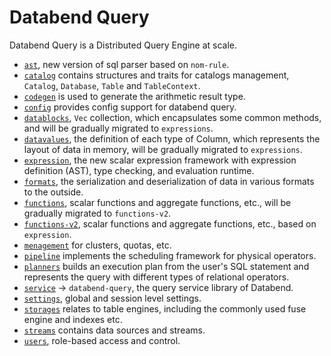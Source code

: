 # Databend Query

Databend Query is a Distributed Query Engine at scale.

- [`ast`](./ast/), new version of sql parser based on `nom-rule`.
- [`catalog`](./catalog/) contains structures and traits for catalogs management, `Catalog`, `Database`, `Table` and `TableContext`.
- [`codegen`](./codegen/) is used to generate the arithmetic result type.
- [`config`](./config/) provides config support for databend query.
- [`datablocks`](./datablocks/), `Vec` collection, which encapsulates some common methods, and will be gradually migrated to `expressions`.
- [`datavalues`](./datavalues/), the definition of each type of Column, which represents the layout of data in memory, will be gradually migrated to `expressions`.
- [`expression`](./expression/), the new scalar expression framework with expression definition (AST), type checking, and evaluation runtime.
- [`formats`](./formats/), the serialization and deserialization of data in various formats to the outside.
- [`functions`](./functions/), scalar functions and aggregate functions, etc., will be gradually migrated to `functions-v2`.
- [`functions-v2`](./functions-v2/), scalar functions and aggregate functions, etc., based on `expression`.
- [`menagement`](./menagement/) for clusters, quotas, etc.
- [`pipeline`](./pipeline/) implements the scheduling framework for physical operators.
- [`planners`](./planners/) builds an execution plan from the user's SQL statement and represents the query with different types of relational operators.
- [`service`](./service/) -> `databend-query`, the query service library of Databend.
- [`settings`](./settings/), global and session level settings.
- [`storages`](./storages/) relates to table engines, including the commonly used fuse engine and indexes etc.
- [`streams`](./streams/) contains data sources and streams.
- [`users`](./users/), role-based access and control.
